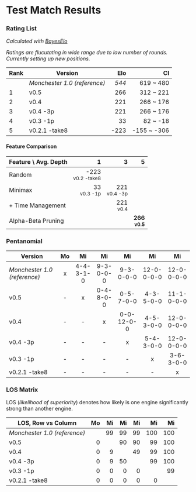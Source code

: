 # Test Match Results

### Rating List

_Calculated with [BayesElo](https://www.remi-coulom.fr/Bayesian-Elo/)_

_Ratings are flucutating in wide range due to low number of rounds. Currently setting up new positions._

| Rank | Version                      |   Elo |          CI |
| ---- | ---------------------------- | ----: | ----------: |
|      | _Monchester 1.0 (reference)_ | _544_ |   619 ~ 480 |
| 1    | v0.5                         |   266 |   312 ~ 221 |
| 2    | v0.4                         |   221 |   266 ~ 176 |
| 3    | v0.4 -3p                     |   221 |   266 ~ 176 |
| 4    | v0.3 -1p                     |    33 |    82 ~ -18 |
| 5    | v0.2.1 -take8                |  -223 | -155 ~ -306 |

#### Feature Comparison

| Feature \ Avg. Depth |                          1 |                      3 |                      5 |
| -------------------- | -------------------------: | ---------------------: | ---------------------: |
| Random               | -223<br><small>v0.2 -take8 |                        |                        |
| Minimax              |      33<br><small>v0.3 -1p | 221<br><small>v0.4 -3p |                        |
| + Time Management    |                            |     221<br><small>v0.4 |                        |
| Alpha-Beta Pruning   |                            |                        | **266<br><small>v0.5** |

### Pentanomial

| Version                      | Mo  |    Mi     |    Mi     |     Mi     |     Mi     |     Mi     |
| ---------------------------- | :-: | :-------: | :-------: | :--------: | :--------: | :--------: |
| _Monchester 1.0 (reference)_ |  x  | 4-4-3-1-0 | 9-3-0-0-0 | 9-3-0-0-0  | 12-0-0-0-0 | 12-0-0-0-0 |
| v0.5                         |  -  |     x     | 0-4-8-0-0 | 0-5-7-0-0  | 4-3-5-0-0  | 11-1-0-0-0 |
| v0.4                         |  -  |     -     |     x     | 0-0-12-0-0 | 4-5-3-0-0  | 12-0-0-0-0 |
| v0.4 -3p                     |  -  |     -     |     -     |     x      | 5-4-3-0-0  | 12-0-0-0-0 |
| v0.3 -1p                     |  -  |     -     |     -     |     -      |     x      | 3-6-3-0-0  |
| v0.2.1 -take8                |  -  |     -     |     -     |     -      |     -      |     x      |

### LOS Matrix

LOS (_likelihood of superiority_) denotes how likely is one engine significantly strong than another engine.

| LOS, Row vs Column           |  Mo |  Mi |  Mi |  Mi |  Mi |  Mi |
| ---------------------------- | --: | --: | --: | --: | --: | --: |
| _Monchester 1.0 (reference)_ |     |  99 |  99 |  99 | 100 | 100 |
| v0.5                         |   0 |     |  90 |  90 |  99 | 100 |
| v0.4                         |   0 |   9 |     |  49 |  99 | 100 |
| v0.4 -3p                     |   0 |   9 |  50 |     |  99 | 100 |
| v0.3 -1p                     |   0 |   0 |   0 |   0 |     |  99 |
| v0.2.1 -take8                |   0 |   0 |   0 |   0 |   0 |     |
